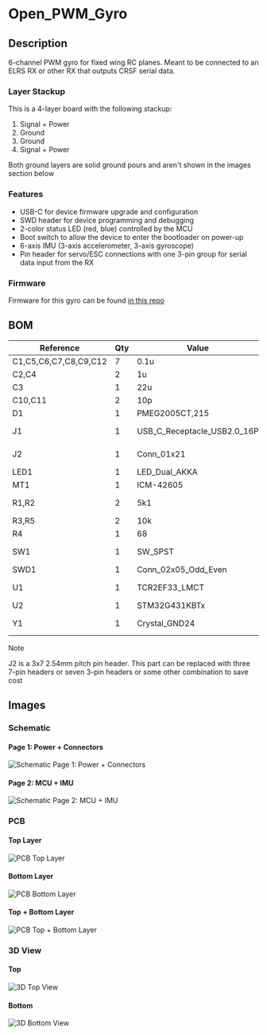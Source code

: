 # Open_PWM_Gyro
## Description
6-channel PWM gyro for fixed wing RC planes. Meant to be connected to an ELRS RX or other RX that outputs CRSF serial data.

### Layer Stackup
This is a 4-layer board with the following stackup:
1. Signal + Power
2. Ground
3. Ground
4. Signal + Power

Both ground layers are solid ground pours and aren't shown in the images section below

### Features
- USB-C for device firmware upgrade and configuration
- SWD header for device programming and debugging
- 2-color status LED (red, blue) controlled by the MCU
- Boot switch to allow the device to enter the bootloader on power-up
- 6-axis IMU (3-axis accelerometer, 3-axis gyroscope)
- Pin header for servo/ESC connections with one 3-pin group for serial data input from the RX

### Firmware
Firmware for this gyro can be found [in this repo](https://github.com/jerinabr/Open_PWM_Gyro_Firmware)

## BOM
| Reference             | Qty | Value                       | Footprint                                                             | DigiKey Part #                |
| --------------------- | --- | --------------------------- | --------------------------------------------------------------------- | ----------------------------- |
| C1,C5,C6,C7,C8,C9,C12 | 7   | 0.1u                        | Capacitor_SMD:C_0402_1005Metric_Pad0.74x0.62mm_HandSolder             | 1276-6720-1-ND                |
| C2,C4                 | 2   | 1u                          | Capacitor_SMD:C_0402_1005Metric_Pad0.74x0.62mm_HandSolder             | 1276-1445-1-ND                |
| C3                    | 1   | 22u                         | Capacitor_SMD:CP_Elec_4x5.4                                           | 732-8413-1-ND                 |
| C10,C11               | 2   | 10p                         | Capacitor_SMD:C_0402_1005Metric_Pad0.74x0.62mm_HandSolder             | 311-1014-1-ND                 |
| D1                    | 1   | PMEG2005CT,215              | Package_TO_SOT_SMD:SOT-23                                             | 1727-5188-2-ND                |
| J1                    | 1   | USB_C_Receptacle_USB2.0_16P | Connector_USB:USB_C_Receptacle_GCT_USB4105-xx-A_16P_TopMnt_Horizontal | 2073-USB4105-GF-ATR-ND        |
| J2                    | 1   | Conn_01x21                  | Connector_PinHeader_2.54mm_Custom:PinHeader_3x07_P2.54mm_Vertical     | TSW-107-26-F-T-ND             |
| LED1                  | 1   | LED_Dual_AKKA               | LED_SMD_Custom:LED_APHBM2012QBDSURKC                                  | 754-1506-1-ND                 |
| MT1                   | 1   | ICM-42605                   | Package_LGA_Custom:XDCR_ICM-42605                                     | 1428-1152-1-ND                |
| R1,R2                 | 2   | 5k1                         | Resistor_SMD:R_0402_1005Metric_Pad0.72x0.64mm_HandSolder              | 13-RC0402FR-135K1LCT-ND       |
| R3,R5                 | 2   | 10k                         | Resistor_SMD:R_0402_1005Metric_Pad0.72x0.64mm_HandSolder              | 311-10KJRCT-ND                |
| R4                    | 1   | 68                          | Resistor_SMD:R_0402_1005Metric_Pad0.72x0.64mm_HandSolder              | 311-68.0LRCT-ND               |
| SW1                   | 1   | SW_SPST                     | Button_Switch_SMD_Custom:R-667995_MIT                                 | 2508-R-667995TR-ND            |
| SWD1                  | 1   | Conn_02x05_Odd_Even         | Connector_PinHeader_1.27mm:PinHeader_2x05_P1.27mm_Vertical            | S9015E-05-ND                  |
| U1                    | 1   | TCR2EF33_LMCT               | Package_TO_SOT_SMD_Custom:SOT-25 SMV_TOS                              | TCR2EF33LM(CTTR-ND            |
| U2                    | 1   | STM32G431KBTx               | Package_QFP:LQFP-32_7x7mm_P0.8mm                                      | 497-19470-ND                  |
| Y1                    | 1   | Crystal_GND24               | Crystal_Custom:Crystal_SMD_ECS_ECX_2236-4Pin_2.5x2.0mm                | 50-ECS-160-10-36-CKM-TR3TR-ND |

> [!NOTE]
> J2 is a 3x7 2.54mm pitch pin header. This part can be replaced with three 7-pin headers or seven 3-pin headers or some other combination to save cost

## Images
### Schematic
#### Page 1: Power + Connectors
![Schematic Page 1: Power + Connectors](Images/Schematic_Pg_1.svg)
#### Page 2: MCU + IMU
![Schematic Page 2: MCU + IMU](Images/Schematic_Pg_2.svg)
### PCB
#### Top Layer
![PCB Top Layer](Images/PCB_Top.png)
#### Bottom Layer
![PCB Bottom Layer](Images/PCB_Bottom.png)
#### Top + Bottom Layer
![PCB Top + Bottom Layer](Images/PCB_Top_Bottom.png)
### 3D View
#### Top
![3D Top View](Images/3D_Top.png)
#### Bottom
![3D Bottom View](Images/3D_Bottom.png)
